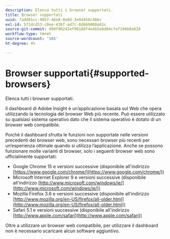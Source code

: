 ```yaml
---
description: Elenca tutti i browser supportati.
title: Browser supportati
uuid: 7add01cc-905f-46e8-8e0d-3e9d458c466c
exl-id: 5f1dcd53-c0ee-436f-ad7c-8d669008a61c
source-git-commit: d9df90242ef96188f4e4b5e6d04cfef196b0a628
workflow-type: tm+mt
source-wordcount: '165'
ht-degree: 4%

---
```


# Browser supportati{#supported-browsers}

Elenca tutti i browser supportati.

Il dashboard di Adobe Insight è un’applicazione basata sul Web che opera utilizzando la tecnologia del browser Web più recente. Può essere utilizzato su qualsiasi sistema operativo dato che il sistema operativo è dotato di un browser web compatibile.

Poiché il dashboard sfrutta le funzioni non supportate nelle versioni precedenti dei browser web, sono necessari browser più recenti per un’esperienza ottimale quando si utilizza l’applicazione. Anche se possono funzionare molte varianti di browser, solo i seguenti browser web sono ufficialmente supportati:

* Google Chrome 15 e versioni successive (disponibile all&#39;indirizzo [https://www.google.com/chrome/](https://www.google.com/chrome/))
* Microsoft Internet Explorer 9 e versioni successive (disponibile all&#39;indirizzo [http://www.microsoft.com/windows/ie/](http://www.microsoft.com/windows/ie/))
* Mozilla Firefox 3.6 e versioni successive (disponibile all&#39;indirizzo [http://www.mozilla.org/en-US/firefox/all-older.html](http://www.mozilla.org/en-US/firefox/all-older.html))
* Safari 5.1 e versioni successive (disponibile all&#39;indirizzo [http://www.apple.com/safari](http://www.apple.com/safari))

Oltre a utilizzare un browser web compatibile, per utilizzare il dashboard non è necessario scaricare alcun software aggiuntivo.
